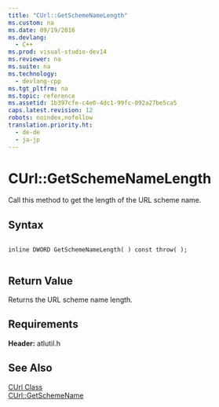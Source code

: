 ```yaml
---
title: "CUrl::GetSchemeNameLength"
ms.custom: na
ms.date: 09/19/2016
ms.devlang: 
  - C++
ms.prod: visual-studio-dev14
ms.reviewer: na
ms.suite: na
ms.technology: 
  - devlang-cpp
ms.tgt_pltfrm: na
ms.topic: reference
ms.assetid: 1b397cfe-c4e0-4dc1-99fc-092a27be5ca5
caps.latest.revision: 12
robots: noindex,nofollow
translation.priority.ht: 
  - de-de
  - ja-jp
---
```

# CUrl::GetSchemeNameLength
Call this method to get the length of the URL scheme name.  
  
## Syntax  
  
```  
  
inline DWORD GetSchemeNameLength( ) const throw( );  
  
```  
  
## Return Value  
 Returns the URL scheme name length.  
  
## Requirements  
 **Header:** atlutil.h  
  
## See Also  
 [CUrl Class](../vs140/CUrl-Class.md)   
 [CUrl::GetSchemeName](../vs140/CUrl--GetSchemeName.md)